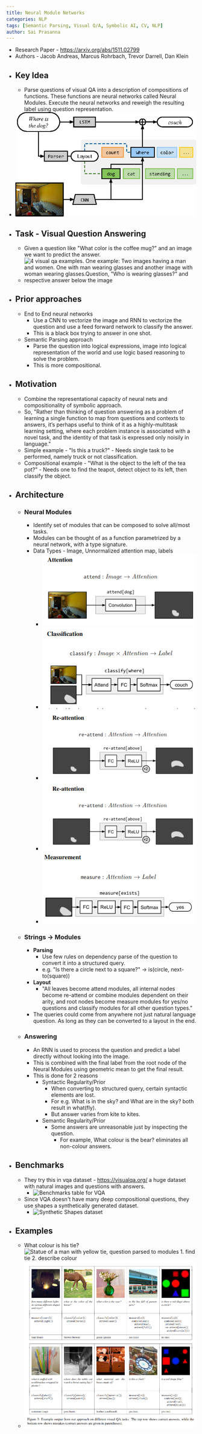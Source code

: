 ```yaml
---
title: Neural Module Networks
categories: NLP
tags: [Semantic Parsing, Visual Q/A, Symbolic AI, CV, NLP]
author: Sai Prasanna
---
```

- Research Paper -  https://arxiv.org/abs/1511.02799
- Authors - Jacob Andreas, Marcus Rohrbach, Trevor Darrell, Dan Klein
- ## Key Idea
    - Parse questions of visual QA into a description of compositions of functions. These functions are neural networks called Neural Modules. Execute the neural networks and reweigh the resulting label using question representation.
- ![Architecture diagram](/assets/images/neural-module-networks/1.png)
- ## Task - Visual Question Answering
    - Given a question like "What color is the coffee mug?" and an image we want to predict the answer.
    - ![4  visual qa examples. One example: Two images having a man and women. One with man wearing glasses and another image with woman wearing glasses.Question, "Who is wearing glasses?" and respective answer below the image](https://visualqa.org/static/img/vqa_examples.jpg)
- ## Prior approaches
    - End to End neural networks
        - Use a CNN to vectorize the image and RNN to vectorize the question and use a feed forward network to classify the answer.
        - This is a black box trying to answer in one shot.
    - Semantic Parsing approach
        - Parse the question into logical expressions, image into logical representation of the world and use logic based reasoning to solve the problem.
        - This is more compositional.
- ## Motivation
    - Combine the representational capacity of neural nets and compositionality of symbolic approach.
    - So, "Rather than thinking of question answering as a problem of learning a single function to map from questions and contexts to answers, it’s perhaps useful
to think of it as a highly-multitask learning setting, where
each problem instance is associated with a novel task, and
the  identity  of  that  task  is  expressed  only  noisily  in  language."
    - Simple example - "Is this a truck?" - Needs single task to be performed, namely truck or not classification.
    - Compositional example - "What is the object to the left of the tea pot?" - Needs one to find the teapot, detect object to its left, then classify the object.
- ## Architecture
    - ### Neural Modules
        - Identify set of modules that can be composed to solve all/most tasks.
        - Modules can be thought of as a function parametrized by a neural network, with a type signature.
        - Data Types - Image, Unnormalized attention map, labels
            - ![Attention Module](/assets/images/neural-module-networks/2.png)
            - ![Classification Module](/assets/images/neural-module-networks/3.png)
            - ![Reattention module](/assets/images/neural-module-networks/4.png)
            - ![Combination module](/assets/images/neural-module-networks/5.png)
            - ![Measurement Module](/assets/images/neural-module-networks/6.png)
    - ### Strings -> Modules
        - **Parsing**
            - Use few rules on dependency parse of the question to convert it into a structured query.
            - e.g. "Is there a circle next to a square?" ->  is(circle, next-to(square))
        - **Layout**
            - "All leaves become attend modules, all internal nodes become
re-attend or combine modules dependent on their arity, and root nodes become measure modules for yes/no questions and classify modules for all other question types."
        - The queries could come from anywhere not just natural language question. As long as they can be converted to a layout in the end.
    - ### Answering
        - An RNN is used to process the question and predict a label directly without looking into the image.
        - This is combined with the final label from the root node of the Neural Modules using geometric mean to get the final result.
        - This is done for 2 reasons
            - Syntactic Regularity/Prior
                - When converting to structured query, certain syntactic elements are lost.
                - For e.g. What is in the sky? and What are in the sky?  both result in what(fly).
                - But answer varies from kite to kites.
            - Semantic Regularity/Prior
                - Some answers are unreasonable just by inspecting the question.
                    - For example, What colour is the bear? eliminates all non-colour answers.
- ## Benchmarks
    - They try this in vqa dataset - https://visualqa.org/ a huge dataset with natural images and questions with answers.
        - ![Benchmarks table for VQA](https://d3i71xaburhd42.cloudfront.net/21c99706bb26e9012bfb4d8d48009a3d45af59b2/7-Table3-1.png)
    - Since VQA doesn't have many deep compositional questions, they use shapes a synthetically generated dataset.
        - ![Synthetic Shapes dataset](https://d3i71xaburhd42.cloudfront.net/21c99706bb26e9012bfb4d8d48009a3d45af59b2/7-Table2-1.png)
- ## Examples
    - What colour is his tie? ![Statue of a man with yellow tie, question parsed to modules 1. find tie  2. describe colour ](https://d3i71xaburhd42.cloudfront.net/21c99706bb26e9012bfb4d8d48009a3d45af59b2/5-Figure2-1.png)
    - ![Correct and incorrect predictions](/assets/images/neural-module-networks/7.png)
